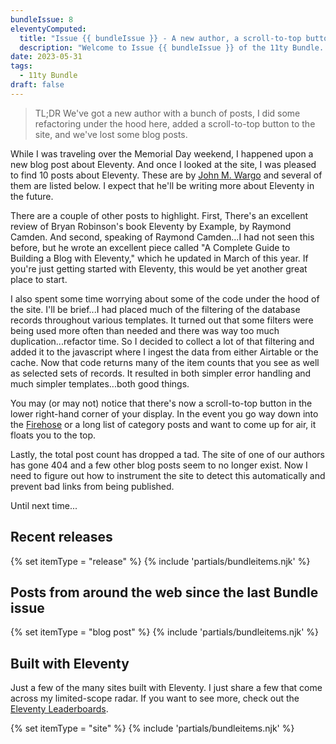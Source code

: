 ```yaml
---
bundleIssue: 8
eleventyComputed:
  title: "Issue {{ bundleIssue }} - A new author, a scroll-to-top button, and some refactoring"
  description: "Welcome to Issue {{ bundleIssue }} of the 11ty Bundle...a smattering of stuff."
date: 2023-05-31
tags:
  - 11ty Bundle
draft: false
---
```


> TL;DR We've got a new author with a bunch of posts, I did some refactoring under the hood here, added a scroll-to-top button to the site, and we've lost some blog posts.

While I was traveling over the Memorial Day weekend, I happened upon a new blog post about Eleventy. And once I looked at the site, I was pleased to find 10 posts about Eleventy. These are by [John M. Wargo](/authors/john-m-wargo/) and several of them are listed below. I expect that he'll be writing more about Eleventy in the future.

There are a couple of other posts to highlight. First, There's an excellent review of Bryan Robinson's book Eleventy by Example, by Raymond Camden. And second, speaking of Raymond Camden...I had not seen this before, but he wrote an excellent piece called "A Complete Guide to Building a Blog with Eleventy," which he updated in March of this year. If you're just getting started with Eleventy, this would be yet another great place to start.

I also spent some time worrying about some of the code under the hood of the site. I'll be brief...I had placed much of the filtering of the database records throughout various templates. It turned out that some filters were being used more often than needed and there was way too much duplication...refactor time. So I decided to collect a lot of that filtering and added it to the javascript where I ingest the data from either Airtable or the cache. Now that code returns many of the item counts that you see as well as selected sets of records. It resulted in both simpler error handling and much simpler templates...both good things.

You may (or may not) notice that there's now a scroll-to-top button in the lower right-hand corner of your display. In the event you go way down into the [Firehose](/firehose/) or a long list of category posts and want to come up for air, it floats you to the top.

Lastly, the total post count has dropped a tad. The site of one of our authors has gone 404 and a few other blog posts seem to no longer exist. Now I need to figure out how to instrument the site to detect this automatically and prevent bad links from being published.

Until next time...

<div id="releases"></div>

## Recent releases

{% set itemType = "release" %}
{% include 'partials/bundleitems.njk' %}

## Posts from around the web since the last Bundle issue

{% set itemType = "blog post" %}
{% include 'partials/bundleitems.njk' %}

## Built with Eleventy

Just a few of the many sites built with Eleventy. I just share a few that come across my limited-scope radar. If you want to see more, check out the [Eleventy Leaderboards](https://www.11ty.dev/speedlify/).

{% set itemType = "site" %}
{% include 'partials/bundleitems.njk' %}
